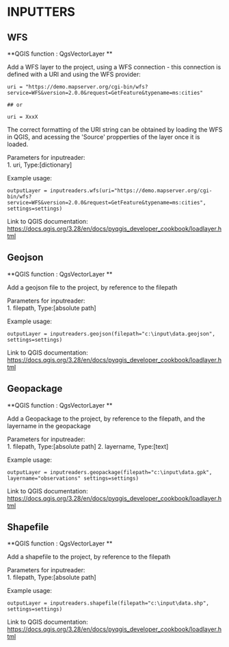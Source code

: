 # **INPUTTERS** 

## **WFS**

**QGIS function : QgsVectorLayer **

Add a WFS layer to the project, using a WFS connection -  this connection is defined with a URI and using the WFS provider:
```
uri = "https://demo.mapserver.org/cgi-bin/wfs?service=WFS&version=2.0.0&request=GetFeature&typename=ms:cities"

## or

uri = XxxX

```
The correct formatting of the URI string can be obtained by loading the WFS in QGIS, and acessing the 'Source' propperties of the layer once it is loaded.

Parameters for inputreader: \
    1. uri,  Type:[dictionary]

Example usage:
```
outputLayer = inputreaders.wfs(uri="https://demo.mapserver.org/cgi-bin/wfs?service=WFS&version=2.0.0&request=GetFeature&typename=ms:cities", settings=settings)
```
Link to QGIS documentation: https://docs.qgis.org/3.28/en/docs/pyqgis_developer_cookbook/loadlayer.html

## **Geojson**

**QGIS function : QgsVectorLayer **

Add a geojson file to the project, by reference to the filepath

Parameters for inputreader: \
    1. filepath,  Type:[absolute path]

Example usage:
```
outputLayer = inputreaders.geojson(filepath="c:\input\data.geojson", settings=settings)
```
Link to QGIS documentation: https://docs.qgis.org/3.28/en/docs/pyqgis_developer_cookbook/loadlayer.html

## **Geopackage**

**QGIS function : QgsVectorLayer **

Add a Geopackage to the project, by reference to the filepath, and the layername in the geopackage

Parameters for inputreader: \
    1. filepath,  Type:[absolute path]
    2. layername, Type:[text]

Example usage:
```
outputLayer = inputreaders.geopackage(filepath="c:\input\data.gpk", layername="observations" settings=settings)
```
Link to QGIS documentation: https://docs.qgis.org/3.28/en/docs/pyqgis_developer_cookbook/loadlayer.html

## **Shapefile**

**QGIS function : QgsVectorLayer **

Add a shapefile to the project, by reference to the filepath

Parameters for inputreader: \
    1. filepath,  Type:[absolute path]

Example usage:
```
outputLayer = inputreaders.shapefile(filepath="c:\input\data.shp", settings=settings)
```
Link to QGIS documentation: https://docs.qgis.org/3.28/en/docs/pyqgis_developer_cookbook/loadlayer.html